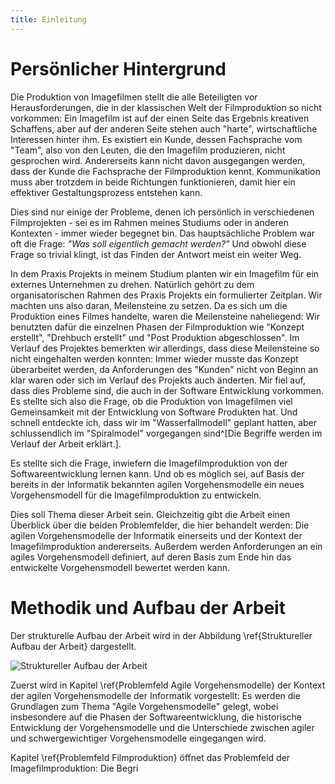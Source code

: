 ```yaml
---
title: Einleitung
---
```


# Persönlicher Hintergrund

Die Produktion von Imagefilmen stellt die alle Beteiligten vor Herausforderungen, die in der klassischen Welt der Filmproduktion so nicht vorkommen: Ein Imagefilm ist auf der einen Seite das Ergebnis kreativen Schaffens, aber auf der anderen Seite stehen auch "harte", wirtschaftliche Interessen hinter ihm. Es existiert ein Kunde, dessen Fachsprache vom "Team", also von den Leuten, die den Imagefilm produzieren, nicht gesprochen wird. Andererseits kann nicht davon ausgegangen werden, dass der Kunde die Fachsprache der Filmproduktion kennt. Kommunikation muss aber trotzdem in beide Richtungen funktionieren, damit hier ein effektiver Gestaltungsprozess entstehen kann. 

Dies sind nur einige der Probleme, denen ich persönlich in verschiedenen Filmprojekten - sei es im Rahmen meines Studiums oder in anderen Kontexten - immer wieder begegnet bin. Das hauptsächliche Problem war oft die Frage: *"Was soll eigentlich gemacht werden?"* Und obwohl diese Frage so trivial klingt, ist das Finden der Antwort meist ein weiter Weg.

In dem Praxis Projekts in meinem Studium planten wir ein Imagefilm für ein externes Unternehmen zu drehen. Natürlich gehört zu dem organisatorischen Rahmen des Praxis Projekts ein formulierter Zeitplan. Wir machten uns also daran, Meilensteine zu setzen. Da es sich um die Produktion eines Filmes handelte, waren die Meilensteine naheliegend: Wir benutzten dafür die einzelnen Phasen der Filmproduktion wie "Konzept erstellt", "Drehbuch erstellt" und "Post Produktion abgeschlossen". Im Verlauf des Projektes bemerkten wir allerdings, dass diese Meilensteine so nicht eingehalten werden konnten: Immer wieder musste das Konzept überarbeitet werden, da Anforderungen des "Kunden" nicht von Beginn an klar waren oder sich im Verlauf des Projekts auch änderten. Mir fiel auf, dass dies Probleme sind, die auch in der Software Entwicklung vorkommen. Es stellte sich also die Frage, ob die Produktion von Imagefilmen viel Gemeinsamkeit mit der Entwicklung von Software Produkten hat. Und schnell entdeckte ich, dass wir im "Wasserfallmodell" geplant hatten, aber schlussendlich im "Spiralmodel" vorgegangen sind^[Die Begriffe werden im Verlauf der Arbeit erklärt.].

Es stellte sich die Frage, inwiefern die Imagefilmproduktion von der Softwareentwicklung lernen kann. Und ob es möglich sei, auf Basis der bereits in der Informatik bekannten agilen Vorgehensmodelle ein neues Vorgehensmodell für die Imagefilmproduktion zu entwickeln.

Dies soll Thema dieser Arbeit sein. Gleichzeitig gibt die Arbeit einen Überblick über die beiden Problemfelder, die hier behandelt werden: Die agilen Vorgehensmodelle der Informatik einerseits und der Kontext der Imagefilmproduktion andererseits. Außerdem werden Anforderungen an ein agiles Vorgehensmodell definiert, auf deren Basis zum Ende hin das entwickelte Vorgehensmodell bewertet werden kann.


# Methodik und Aufbau der Arbeit

Der strukturelle Aufbau der Arbeit wird in der Abbildung \ref{Struktureller Aufbau der Arbeit} dargestellt.

![Struktureller Aufbau der Arbeit](https://www.lucidchart.com/publicSegments/view/55c7d6a5-0fc8-4482-9a12-2b9f0a009f25/image.png)

Zuerst wird in Kapitel \ref{Problemfeld Agile Vorgehensmodelle} der Kontext der agilen Vorgehensmodelle der Informatik vorgestellt: Es werden die Grundlagen zum Thema "Agile Vorgehensmodelle" gelegt, wobei insbesondere auf die Phasen der Softwareentwicklung, die historische Entwicklung der Vorgehensmodelle und die Unterschiede zwischen agiler und schwergewichtiger Vorgehensmodelle eingegangen wird.

Kapitel \ref{Problemfeld Filmproduktion} öffnet das Problemfeld der Imagefilmproduktion: Die Begri